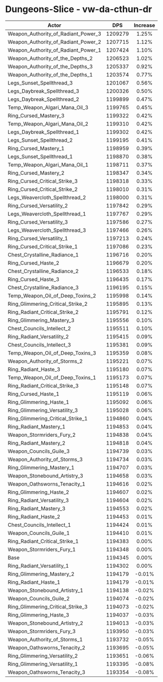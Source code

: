 # Dungeons-Slice - vw-da-cthun-dr
| Actor | DPS | Increase |
|---|:---:|:---:|
|Weapon_Authority_of_Radiant_Power_3|1209279|1.25%|
|Weapon_Authority_of_Radiant_Power_2|1207715|1.12%|
|Weapon_Authority_of_Radiant_Power_1|1207424|1.10%|
|Weapon_Authority_of_the_Depths_2|1206523|1.02%|
|Weapon_Authority_of_the_Depths_3|1205337|0.92%|
|Weapon_Authority_of_the_Depths_1|1203574|0.77%|
|Legs_Sunset_Spellthread_3|1201067|0.56%|
|Legs_Daybreak_Spellthread_3|1200326|0.50%|
|Legs_Daybreak_Spellthread_2|1199899|0.47%|
|Temp_Weapon_Algari_Mana_Oil_3|1199765|0.45%|
|Ring_Cursed_Mastery_3|1199322|0.42%|
|Temp_Weapon_Algari_Mana_Oil_2|1199310|0.42%|
|Legs_Daybreak_Spellthread_1|1199302|0.42%|
|Legs_Sunset_Spellthread_2|1199195|0.41%|
|Ring_Cursed_Mastery_1|1198959|0.39%|
|Legs_Sunset_Spellthread_1|1198870|0.38%|
|Temp_Weapon_Algari_Mana_Oil_1|1198711|0.37%|
|Ring_Cursed_Mastery_2|1198347|0.34%|
|Ring_Cursed_Critical_Strike_3|1198318|0.33%|
|Ring_Cursed_Critical_Strike_2|1198010|0.31%|
|Legs_Weavercloth_Spellthread_2|1198000|0.31%|
|Ring_Cursed_Versatility_2|1197842|0.29%|
|Legs_Weavercloth_Spellthread_1|1197767|0.29%|
|Ring_Cursed_Versatility_3|1197586|0.27%|
|Legs_Weavercloth_Spellthread_3|1197466|0.26%|
|Ring_Cursed_Versatility_1|1197213|0.24%|
|Ring_Cursed_Critical_Strike_1|1197086|0.23%|
|Chest_Crystalline_Radiance_1|1196716|0.20%|
|Ring_Cursed_Haste_2|1196679|0.20%|
|Chest_Crystalline_Radiance_2|1196533|0.18%|
|Ring_Cursed_Haste_3|1196435|0.17%|
|Chest_Crystalline_Radiance_3|1196195|0.15%|
|Temp_Weapon_Oil_of_Deep_Toxins_2|1195998|0.14%|
|Ring_Glimmering_Critical_Strike_2|1195895|0.13%|
|Ring_Radiant_Critical_Strike_2|1195791|0.12%|
|Ring_Glimmering_Mastery_3|1195556|0.10%|
|Chest_Councils_Intellect_2|1195511|0.10%|
|Ring_Radiant_Versatility_2|1195415|0.09%|
|Chest_Councils_Intellect_3|1195381|0.09%|
|Temp_Weapon_Oil_of_Deep_Toxins_3|1195359|0.08%|
|Weapon_Authority_of_Storms_2|1195221|0.07%|
|Ring_Radiant_Haste_3|1195180|0.07%|
|Temp_Weapon_Oil_of_Deep_Toxins_1|1195173|0.07%|
|Ring_Radiant_Critical_Strike_3|1195148|0.07%|
|Ring_Cursed_Haste_1|1195119|0.06%|
|Ring_Glimmering_Haste_1|1195092|0.06%|
|Ring_Glimmering_Versatility_3|1195028|0.06%|
|Ring_Glimmering_Critical_Strike_1|1194860|0.04%|
|Ring_Radiant_Mastery_1|1194853|0.04%|
|Weapon_Stormriders_Fury_2|1194838|0.04%|
|Ring_Radiant_Mastery_2|1194818|0.04%|
|Weapon_Councils_Guile_3|1194739|0.03%|
|Weapon_Authority_of_Storms_3|1194734|0.03%|
|Ring_Glimmering_Mastery_1|1194707|0.03%|
|Weapon_Stonebound_Artistry_3|1194658|0.03%|
|Weapon_Oathsworns_Tenacity_1|1194616|0.02%|
|Ring_Glimmering_Haste_2|1194607|0.02%|
|Ring_Radiant_Versatility_3|1194604|0.02%|
|Ring_Radiant_Mastery_3|1194553|0.02%|
|Ring_Radiant_Haste_2|1194453|0.01%|
|Chest_Councils_Intellect_1|1194424|0.01%|
|Weapon_Councils_Guile_1|1194410|0.01%|
|Ring_Radiant_Critical_Strike_1|1194383|0.00%|
|Weapon_Stormriders_Fury_1|1194348|0.00%|
|Base|1194345|0.00%|
|Ring_Radiant_Versatility_1|1194302|0.00%|
|Ring_Glimmering_Mastery_2|1194179|-0.01%|
|Ring_Radiant_Haste_1|1194179|-0.01%|
|Weapon_Stonebound_Artistry_1|1194138|-0.02%|
|Weapon_Councils_Guile_2|1194074|-0.02%|
|Ring_Glimmering_Critical_Strike_3|1194073|-0.02%|
|Ring_Glimmering_Haste_3|1194037|-0.03%|
|Weapon_Stonebound_Artistry_2|1194013|-0.03%|
|Weapon_Stormriders_Fury_3|1193950|-0.03%|
|Weapon_Authority_of_Storms_1|1193732|-0.05%|
|Weapon_Oathsworns_Tenacity_2|1193695|-0.05%|
|Ring_Glimmering_Versatility_2|1193651|-0.06%|
|Ring_Glimmering_Versatility_1|1193395|-0.08%|
|Weapon_Oathsworns_Tenacity_3|1193354|-0.08%|
